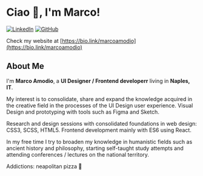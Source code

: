 # Ciao 👋, I'm Marco!

<a href="https://www.linkedin.com/in/marco-amodio-30639158/" target="_blank"><img src="https://img.shields.io/badge/LinkedIn-%230077B5.svg?&style=flat-square&logo=linkedin&logoColor=white" alt="LinkedIn"></a>
<a href="https://github.com/marcoamodio/" target="_blank"><img src="https://img.shields.io/badge/-GitHub-181717?style=flat-square&logo=github" alt="GitHub"></a>

Check my website at [https://bio.link/marcoamodio](https://bio.link/marcoamodio)

## About Me

I'm **Marco Amodio**, a **UI Designer / Frontend developerr** living in **Naples, IT**.

My interest is to consolidate, share and expand the knowledge acquired in the creative field in the processes of the UI Design user experience.
Visual Design and prototyping with tools such as Figma and Sketch.

Research and design sessions with consolidated foundations in web design: CSS3, SCSS, HTML5.
Frontend development mainly with ES6 using React.

In my free time I try to broaden my knowledge in humanistic fields such as ancient history and philosophy, starting self-taught study attempts and attending conferences / lectures on the national territory.

Addictions: neapolitan pizza 🍕
